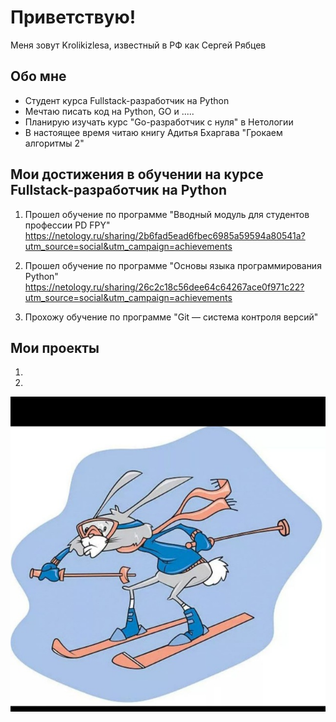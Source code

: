 # Приветствую!
Меня зовут Krolikizlesa, известный в РФ как Сергей Рябцев

## Обо мне
- Студент курса Fullstack-разработчик на Python
- Мечтаю писать код на Python, GO и .....
- Планирую изучать курс "Go-разработчик с нуля" в Нетологии
- В настоящее время читаю книгу Адитья Бхаргава "Грокаем алгоритмы 2"
  
## Мои достижения в обучении на курсе Fullstack-разработчик на Python
1. Прошел обучение по программе "Вводный модуль для студентов профессии PD FPY" https://netology.ru/sharing/2b6fad5ead6fbec6985a59594a80541a?utm_source=social&utm_campaign=achievements
   
2. Прошел обучение по программе "Основы языка программирования Python" https://netology.ru/sharing/26c2c18c56dee64c64267ace0f971c22?utm_source=social&utm_campaign=achievements
   
3. Прохожу обучение по программе "Git — система контроля версий"

## Мои проекты
1. 
2. 

![Мое фото](images/real_Krolikizlesa.jpg)